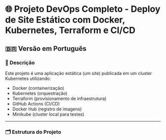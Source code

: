 # 🌐 Projeto DevOps Completo - Deploy de Site Estático com Docker, Kubernetes, Terraform e CI/CD

## 🇧🇷 Versão em Português

### 📌 Descrição

Este projeto é uma aplicação estática (um site) publicada em um cluster Kubernetes utilizando:

- Docker (containerização)
- Kubernetes (orquestração)
- Terraform (provisionamento de infraestrutura)
- GitHub Actions (CI/CD)
- Docker Hub (registro de imagens)
- Minikube (cluster local para testes)

---

### 🗂️ Estrutura do Projeto
